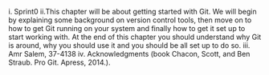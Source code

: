 i. Sprint0
ii.This chapter will be about getting started with Git. We will begin by explaining some background on version control tools, then move on to how to get Git running on your system and finally how to get it set up to start working with. At the end of this chapter you should understand why Git is around, why you should use it and you should be all set up to do so.
iii. Amr Salem, 37-4138
iv. Acknowledgments (book Chacon, Scott, and Ben Straub. Pro Git. Apress,
2014.).